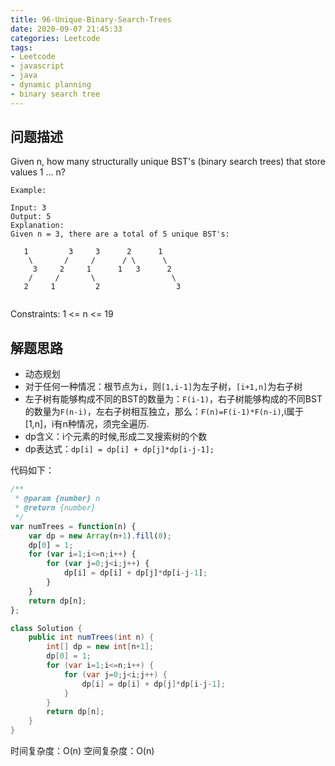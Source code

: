 ```yaml
---
title: 96-Unique-Binary-Search-Trees
date: 2020-09-07 21:45:33
categories: Leetcode
tags: 
- Leetcode
- javascript
- java
- dynamic planning
- binary search tree
---
```


## 问题描述

Given n, how many structurally unique BST's (binary search trees) that store values 1 ... n?

```
Example:

Input: 3
Output: 5
Explanation:
Given n = 3, there are a total of 5 unique BST's:

   1         3     3      2      1
    \       /     /      / \      \
     3     2     1      1   3      2
    /     /       \                 \
   2     1         2                 3
 
```
<!--more-->

Constraints: 1 <= n <= 19

## 解题思路

- 动态规划
- 对于任何一种情况：根节点为`i`，则`[1,i-1]`为左子树，`[i+1,n]`为右子树
- 左子树有能够构成不同的BST的数量为：`F(i-1)`，右子树能够构成的不同BST的数量为`F(n-i)`，左右子树相互独立，那么：`F(n)=F(i-1)*F(n-i)`,i属于[1,n]，i有n种情况，须完全遍历.
- dp含义：i个元素的时候,形成二叉搜索树的个数
- dp表达式：`dp[i] = dp[i] + dp[j]*dp[i-j-1];`

代码如下：

```javascript
/**
 * @param {number} n
 * @return {number}
 */
var numTrees = function(n) {
    var dp = new Array(n+1).fill(0);
    dp[0] = 1;
    for (var i=1;i<=n;i++) {
        for (var j=0;j<i;j++) {
            dp[i] = dp[i] + dp[j]*dp[i-j-1];
        }
    }
    return dp[n];
};
```

```java
class Solution {
    public int numTrees(int n) {
        int[] dp = new int[n+1];
        dp[0] = 1;
        for (var i=1;i<=n;i++) {
            for (var j=0;j<i;j++) {
                dp[i] = dp[i] + dp[j]*dp[i-j-1];
            }
        }
        return dp[n];
    }
}
```

时间复杂度：O(n)
空间复杂度：O(n)